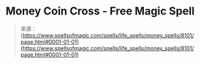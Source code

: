<!--yml

category: 未分类

date: 2024-06-12 18:43:20

-->

# Money Coin Cross - Free Magic Spell

> 来源：[https://www.spellsofmagic.com/spells/life_spells/money_spells/8101/page.html#0001-01-01](https://www.spellsofmagic.com/spells/life_spells/money_spells/8101/page.html#0001-01-01)
